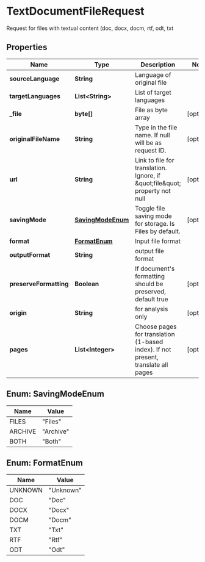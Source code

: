 

# TextDocumentFileRequest

Request for files with textual content (doc, docx, docm, rtf, odt, txt

## Properties

| Name | Type | Description | Notes |
|------------ | ------------- | ------------- | -------------|
|**sourceLanguage** | **String** | Language of original file |  |
|**targetLanguages** | **List&lt;String&gt;** | List of target languages |  |
|**_file** | **byte[]** | File as byte array |  [optional] |
|**originalFileName** | **String** | Type in the file name. If null will be as request ID. |  [optional] |
|**url** | **String** | Link to file for translation. Ignore, if \&quot;file\&quot; property not null |  [optional] |
|**savingMode** | [**SavingModeEnum**](#SavingModeEnum) | Toggle file saving mode for storage.  Is Files by default. |  [optional] |
|**format** | [**FormatEnum**](#FormatEnum) | Input file format |  |
|**outputFormat** | **String** | output file format |  |
|**preserveFormatting** | **Boolean** | If document&#39;s formatting should be preserved, default true |  [optional] |
|**origin** | **String** | for analysis only |  [optional] |
|**pages** | **List&lt;Integer&gt;** | Choose pages for translation (1-based index). If not present, translate all pages |  [optional] |



## Enum: SavingModeEnum

| Name | Value |
|---- | -----|
| FILES | &quot;Files&quot; |
| ARCHIVE | &quot;Archive&quot; |
| BOTH | &quot;Both&quot; |



## Enum: FormatEnum

| Name | Value |
|---- | -----|
| UNKNOWN | &quot;Unknown&quot; |
| DOC | &quot;Doc&quot; |
| DOCX | &quot;Docx&quot; |
| DOCM | &quot;Docm&quot; |
| TXT | &quot;Txt&quot; |
| RTF | &quot;Rtf&quot; |
| ODT | &quot;Odt&quot; |



